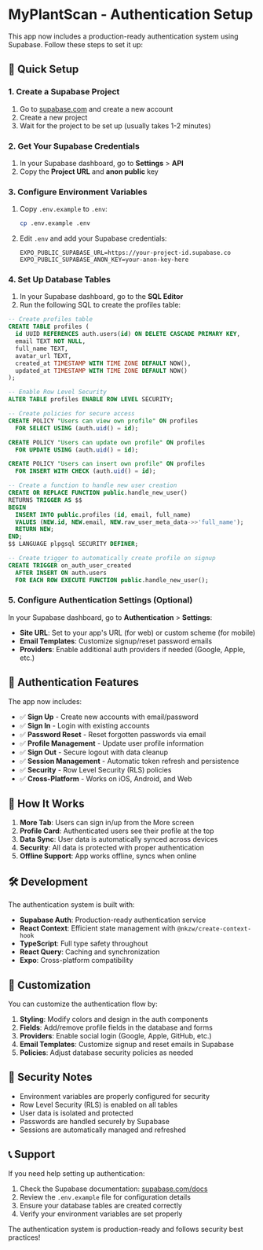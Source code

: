 # MyPlantScan - Authentication Setup

This app now includes a production-ready authentication system using Supabase. Follow these steps to set it up:

## 🚀 Quick Setup

### 1. Create a Supabase Project

1. Go to [supabase.com](https://supabase.com) and create a new account
2. Create a new project
3. Wait for the project to be set up (usually takes 1-2 minutes)

### 2. Get Your Supabase Credentials

1. In your Supabase dashboard, go to **Settings** > **API**
2. Copy the **Project URL** and **anon public** key

### 3. Configure Environment Variables

1. Copy `.env.example` to `.env`:
   ```bash
   cp .env.example .env
   ```

2. Edit `.env` and add your Supabase credentials:
   ```
   EXPO_PUBLIC_SUPABASE_URL=https://your-project-id.supabase.co
   EXPO_PUBLIC_SUPABASE_ANON_KEY=your-anon-key-here
   ```

### 4. Set Up Database Tables

1. In your Supabase dashboard, go to the **SQL Editor**
2. Run the following SQL to create the profiles table:

```sql
-- Create profiles table
CREATE TABLE profiles (
  id UUID REFERENCES auth.users(id) ON DELETE CASCADE PRIMARY KEY,
  email TEXT NOT NULL,
  full_name TEXT,
  avatar_url TEXT,
  created_at TIMESTAMP WITH TIME ZONE DEFAULT NOW(),
  updated_at TIMESTAMP WITH TIME ZONE DEFAULT NOW()
);

-- Enable Row Level Security
ALTER TABLE profiles ENABLE ROW LEVEL SECURITY;

-- Create policies for secure access
CREATE POLICY "Users can view own profile" ON profiles
  FOR SELECT USING (auth.uid() = id);

CREATE POLICY "Users can update own profile" ON profiles
  FOR UPDATE USING (auth.uid() = id);

CREATE POLICY "Users can insert own profile" ON profiles
  FOR INSERT WITH CHECK (auth.uid() = id);

-- Create a function to handle new user creation
CREATE OR REPLACE FUNCTION public.handle_new_user()
RETURNS TRIGGER AS $$
BEGIN
  INSERT INTO public.profiles (id, email, full_name)
  VALUES (NEW.id, NEW.email, NEW.raw_user_meta_data->>'full_name');
  RETURN NEW;
END;
$$ LANGUAGE plpgsql SECURITY DEFINER;

-- Create trigger to automatically create profile on signup
CREATE TRIGGER on_auth_user_created
  AFTER INSERT ON auth.users
  FOR EACH ROW EXECUTE FUNCTION public.handle_new_user();
```

### 5. Configure Authentication Settings (Optional)

In your Supabase dashboard, go to **Authentication** > **Settings**:

- **Site URL**: Set to your app's URL (for web) or custom scheme (for mobile)
- **Email Templates**: Customize signup/reset password emails
- **Providers**: Enable additional auth providers if needed (Google, Apple, etc.)

## 🔐 Authentication Features

The app now includes:

- ✅ **Sign Up** - Create new accounts with email/password
- ✅ **Sign In** - Login with existing accounts
- ✅ **Password Reset** - Reset forgotten passwords via email
- ✅ **Profile Management** - Update user profile information
- ✅ **Sign Out** - Secure logout with data cleanup
- ✅ **Session Management** - Automatic token refresh and persistence
- ✅ **Security** - Row Level Security (RLS) policies
- ✅ **Cross-Platform** - Works on iOS, Android, and Web

## 📱 How It Works

1. **More Tab**: Users can sign in/up from the More screen
2. **Profile Card**: Authenticated users see their profile at the top
3. **Data Sync**: User data is automatically synced across devices
4. **Security**: All data is protected with proper authentication
5. **Offline Support**: App works offline, syncs when online

## 🛠 Development

The authentication system is built with:

- **Supabase Auth**: Production-ready authentication service
- **React Context**: Efficient state management with `@nkzw/create-context-hook`
- **TypeScript**: Full type safety throughout
- **React Query**: Caching and synchronization
- **Expo**: Cross-platform compatibility

## 🔧 Customization

You can customize the authentication flow by:

1. **Styling**: Modify colors and design in the auth components
2. **Fields**: Add/remove profile fields in the database and forms
3. **Providers**: Enable social login (Google, Apple, GitHub, etc.)
4. **Email Templates**: Customize signup and reset emails in Supabase
5. **Policies**: Adjust database security policies as needed

## 🚨 Security Notes

- Environment variables are properly configured for security
- Row Level Security (RLS) is enabled on all tables
- User data is isolated and protected
- Passwords are handled securely by Supabase
- Sessions are automatically managed and refreshed

## 📞 Support

If you need help setting up authentication:

1. Check the Supabase documentation: [supabase.com/docs](https://supabase.com/docs)
2. Review the `.env.example` file for configuration details
3. Ensure your database tables are created correctly
4. Verify your environment variables are set properly

The authentication system is production-ready and follows security best practices!